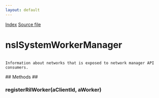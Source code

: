 ```yaml
---
layout: default
---
```

<div id='links'><a href="../index.html">Index</a>
<a href="http://dxr.mozilla.org/mozilla-central/source/dom/system/gonk/nsISystemWorkerManager.idl">Source file</a>
</div>

# nsISystemWorkerManager #
<code>  
Information about networks that is exposed to network manager API consumers.  
  
</code>
## Methods ##

### registerRilWorker(aClientId, aWorker) ###
